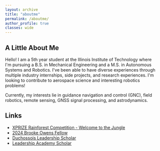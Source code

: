 ```yaml
---
layout: archive
title: "aboutme"
permalink: /aboutme/
author_profile: true
classes: wide
---
```


##  A Little About Me

Hello! I am a 5th year student at the Illinois Institute of Technology where I'm pursuing a B.S. in Mechanical Engineering and a M.S. in Autonomous Systems and Robotics. I've been able to have diverse experiences through multiple industry internships, side projects, and research experiences. I'm looking to contribute to aerospace science and interesting robotics problems!

Currently, my interests lie in guidance navigation and control (GNC), field robotics, remote sensing, GNSS signal processing, and astrodynamics.


## Links

- [XPRIZE Rainforest Competition - Welcome to the Jungle](https://www.xprize.org/prizes/rainforest/finalist-teams)
- [2024 Brooke Owens Fellow](https://www.brookeowensfellowship.org/naia-lum)
- [Duchossois Leadership Scholar](https://sites.google.com/hawk.iit.edu/duchossois-leadership-scholars)
- [Leadership Academy Scholar](https://www.iit.edu/leadership-studies/ma-and-lila-self-leadership-academy/scholars)

